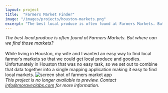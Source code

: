 ```yaml
---
layout: project
title:  "Farmers Market Finder"
image: "/images/projects/houston-markets.png"
excerpt: "The best local produce is often found at Farmers Markets. But where can we find those markets?"
---
```

_The best local produce is often found at Farmers Markets. But where can we find those markets?_<br/><br/>
While living in Houston, my wife and I wanted an easy way to find local farmer’s markets so that we could get local produce and goodies.  Unfortunately in Houston that was no easy task, so we set out to combine that data together into a single mapping application making it easy to find local markets.
<img src="{{ site.baseurl }}/images/projects/houston-markets.png" alt="screen shot of farmers market app"><br/>
*This project is no longer available to preview. Contact info@moraveclabs.com for more information.*